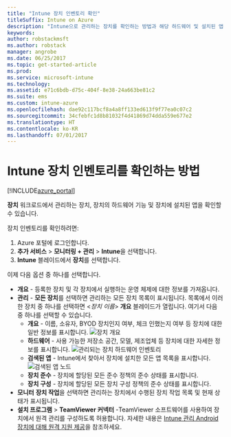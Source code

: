 ```yaml
---
title: "Intune 장치 인벤토리 확인"
titleSuffix: Intune on Azure
description: "Intune으로 관리하는 장치를 확인하는 방법과 해당 하드웨어 및 설치된 앱을 파악하는 방법을 알아봅니다.\""
keywords: 
author: robstackmsft
ms.author: robstack
manager: angrobe
ms.date: 06/25/2017
ms.topic: get-started-article
ms.prod: 
ms.service: microsoft-intune
ms.technology: 
ms.assetid: e71c6bdb-d75c-404f-8e38-24a663be81c2
ms.suite: ems
ms.custom: intune-azure
ms.openlocfilehash: dae92c117bcf8a4a8ff133ed613f9f77ea0c07c2
ms.sourcegitcommit: 34cfebfc1d8b81032f4d41869d74dda559e677e2
ms.translationtype: HT
ms.contentlocale: ko-KR
ms.lasthandoff: 07/01/2017
---
```

# <a name="how-to-view-intune-device-inventory"></a>Intune 장치 인벤토리를 확인하는 방법


[!INCLUDE[azure_portal](./includes/azure_portal.md)]

**장치** 워크로드에서 관리하는 장치, 장치의 하드웨어 기능 및 장치에 설치된 앱을 확인할 수 있습니다. 

장치 인벤토리를 확인하려면:

1. Azure 포털에 로그인합니다.
2. **추가 서비스** > **모니터링 + 관리** > **Intune**을 선택합니다.
3. **Intune** 블레이드에서 **장치**를 선택합니다.

이제 다음 옵션 중 하나를 선택합니다.

- **개요** - 등록한 장치 및 각 장치에서 실행하는 운영 체제에 대한 정보를 가져옵니다.
- **관리** - **모든 장치**를 선택하면 관리하는 모든 장치 목록이 표시됩니다.
    목록에서 이러한 장치 중 하나를 선택하면 <*장치 이름*> **개요** 블레이드가 열립니다. 여기서 다음 중 하나를 선택할 수 있습니다.
    - **개요** - 이름, 소유자, BYOD 장치인지 여부, 체크 인했는지 여부 등 장치에 대한 일반 정보를 표시합니다.
    ![장치 개요](./media/device-overview.png)
    - **하드웨어** - 사용 가능한 저장소 공간, 모델, 제조업체 등 장치에 대한 자세한 정보를 표시합니다.
    ![관리되는 장치 하드웨어 인벤토리](./media/hardware-inventory.png)
    - **검색된 앱** - Intune에서 찾아서 장치에 설치한 모든 앱 목록을 표시합니다.
    ![검색된 앱 노드](./media/detected-applications.png)
    - **장치 준수** - 장치에 할당된 모든 준수 정책의 준수 상태를 표시합니다.
    - **장치 구성** - 장치에 할당된 모든 장치 구성 정책의 준수 상태를 표시합니다.
- **모니터** **장치 작업**을 선택하면 관리하는 장치에서 수행된 장치 작업 목록 및 현재 상태가 표시됩니다.
- **설치 프로그램** > **TeamViewer 커넥터** -TeamViewer 소프트웨어를 사용하여 장치에서 원격 관리를 구성하도록 허용합니다. 자세한 내용은 [Intune 관리 Android 장치에 대해 원격 지원 제공](/intune/device-profile-android-teamviewer)을 참조하세요.


